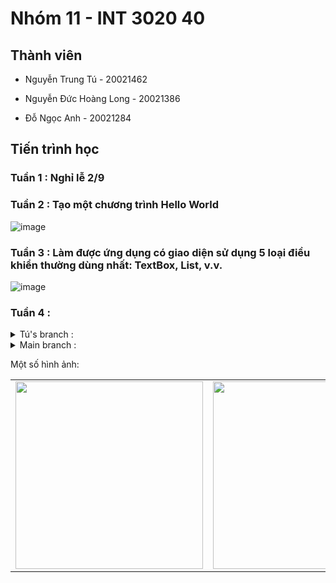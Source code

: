 # Nhóm 11 - INT 3020 40

## Thành viên

- Nguyễn Trung Tú - 20021462

- Nguyễn Đức Hoàng Long - 20021386

- Đỗ Ngọc Anh - 20021284

## Tiến trình học

### Tuần 1 : Nghỉ lễ 2/9
### Tuần 2 : Tạo một chương trình Hello World

![image](https://user-images.githubusercontent.com/72114667/190576826-11f333ec-97d3-4dde-a9a9-e31fc643294a.png)

### Tuần 3 : Làm được ứng dụng có giao diện sử dụng 5 loại điều khiển thường dùng nhất: TextBox, List, v.v.

![image](https://user-images.githubusercontent.com/72114667/191903040-e3a4bb05-5a9c-4a94-806d-df716948f216.gif)

### Tuần 4 : 

<details><summary>Tú's branch :</summary>
<p>
 <img src='https://user-images.githubusercontent.com/78422523/193197409-34ce4c95-eed1-4844-a7dc-1d83544329c0.gif'></img><br/>
- Add the new AppBar <br/>
- WIP AddingPage, can not input user data yet
</p>
</details>

<details><summary>Main branch :</summary>
<p>
 <img src='https://user-images.githubusercontent.com/72114667/193205648-3ef068f8-f062-41cd-923b-a3f022c0a9c9.gif'></img><br/>
- Add introduction pages<br/>
- Add login page<br/>
- Add verify mail page<br/>
- Add reset password page<br/>
- Add sign up page<br/>
- Add login method by Firebase_auth (by email and password)
</p>
</details>

Một số hình ảnh:

<table>
<tr>
<td><img src="https://user-images.githubusercontent.com/72114667/193218683-9625b7a3-17d1-4e72-9757-f1b9b812d1cc.png" height="300"></td>
<td><img src="https://user-images.githubusercontent.com/72114667/193218728-7845bb7b-a4f5-410f-b4cd-a431f6b37107.png" height="300"></td>
<td><img src="https://user-images.githubusercontent.com/72114667/193218775-bb471574-7233-4ddd-96df-96d45448df85.png" height="300"></td>
<td><img src="https://user-images.githubusercontent.com/72114667/193218829-75f094e1-b4fc-460d-bb90-3a49112f1cdb.png" height="300"></td>
</tr>
</table>


